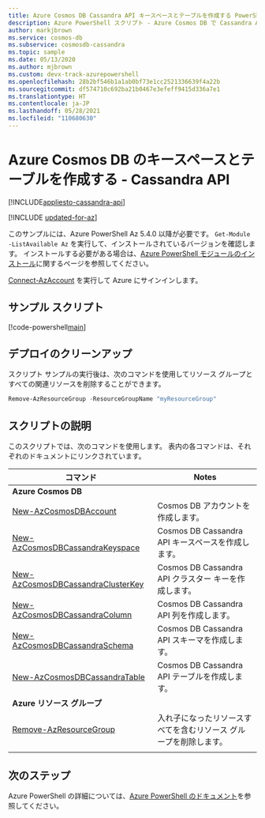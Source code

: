```yaml
---
title: Azure Cosmos DB Cassandra API キースペースとテーブルを作成する PowerShell スクリプト
description: Azure PowerShell スクリプト - Azure Cosmos DB で Cassandra API のキースペースとテーブルを作成する
author: markjbrown
ms.service: cosmos-db
ms.subservice: cosmosdb-cassandra
ms.topic: sample
ms.date: 05/13/2020
ms.author: mjbrown
ms.custom: devx-track-azurepowershell
ms.openlocfilehash: 28b2bf546b1a1ab0bf73e1cc2521336639f4a22b
ms.sourcegitcommit: df574710c692ba21b0467e3efeff9415d336a7e1
ms.translationtype: HT
ms.contentlocale: ja-JP
ms.lasthandoff: 05/28/2021
ms.locfileid: "110680630"
---
```

# <a name="create-a-keyspace-and-table-for-azure-cosmos-db---cassandra-api"></a>Azure Cosmos DB のキースペースとテーブルを作成する - Cassandra API
[!INCLUDE[appliesto-cassandra-api](../../../includes/appliesto-cassandra-api.md)]

[!INCLUDE [updated-for-az](../../../../../includes/updated-for-az.md)]

このサンプルには、Azure PowerShell Az 5.4.0 以降が必要です。 `Get-Module -ListAvailable Az` を実行して、インストールされているバージョンを確認します。
インストールする必要がある場合は、[Azure PowerShell モジュールのインストール](/powershell/azure/install-az-ps)に関するページを参照してください。

[Connect-AzAccount](/powershell/module/az.accounts/connect-azaccount) を実行して Azure にサインインします。

## <a name="sample-script"></a>サンプル スクリプト

[!code-powershell[main](../../../../../powershell_scripts/cosmosdb/cassandra/ps-cassandra-create.ps1 "Create a keyspace and table for Cassandra API")]

## <a name="clean-up-deployment"></a>デプロイのクリーンアップ

スクリプト サンプルの実行後は、次のコマンドを使用してリソース グループとすべての関連リソースを削除することができます。

```powershell
Remove-AzResourceGroup -ResourceGroupName "myResourceGroup"
```

## <a name="script-explanation"></a>スクリプトの説明

このスクリプトでは、次のコマンドを使用します。 表内の各コマンドは、それぞれのドキュメントにリンクされています。

| コマンド | Notes |
|---|---|
|**Azure Cosmos DB**| |
| [New-AzCosmosDBAccount](/powershell/module/az.cosmosdb/new-azcosmosdbaccount) | Cosmos DB アカウントを作成します。 |
| [New-AzCosmosDBCassandraKeyspace](/powershell/module/az.cosmosdb/new-azcosmosdbcassandrakeyspace) | Cosmos DB Cassandra API キースペースを作成します。 |
| [New-AzCosmosDBCassandraClusterKey](/powershell/module/az.cosmosdb/new-azcosmosdbcassandraclusterkey) | Cosmos DB Cassandra API クラスター キーを作成します。 |
| [New-AzCosmosDBCassandraColumn](/powershell/module/az.cosmosdb/new-azcosmosdbcassandracolumn) | Cosmos DB Cassandra API 列を作成します。 |
| [New-AzCosmosDBCassandraSchema](/powershell/module/az.cosmosdb/new-azcosmosdbcassandraschema) | Cosmos DB Cassandra API スキーマを作成します。 |
| [New-AzCosmosDBCassandraTable](/powershell/module/az.cosmosdb/new-azcosmosdbcassandratable) | Cosmos DB Cassandra API テーブルを作成します。 |
|**Azure リソース グループ**| |
| [Remove-AzResourceGroup](/powershell/module/az.resources/remove-azresourcegroup) | 入れ子になったリソースすべてを含むリソース グループを削除します。 |
|||

## <a name="next-steps"></a>次のステップ

Azure PowerShell の詳細については、[Azure PowerShell のドキュメント](/powershell/)を参照してください。
